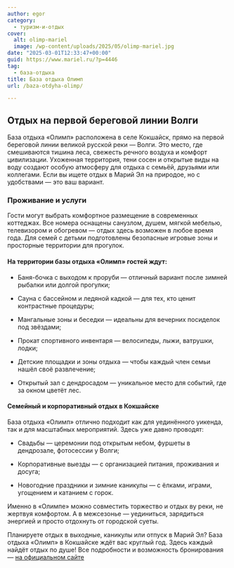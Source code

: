```yaml
---
author: egor
category:
  - туризм-и-отдых
cover:
  alt: olimp-mariel
  image: /wp-content/uploads/2025/05/olimp-mariel.jpg
date: "2025-03-01T12:33:47+00:00"
guid: https://www.mariel.ru/?p=4446
tag:
  - база-отдыха
title: База отдыха Олимп
url: /baza-otdyha-olimp/

---
```

## Отдых на первой береговой линии Волги

База отдыха «Олимп» расположена в селе Кокшайск, прямо на первой береговой линии великой русской реки — Волги. Это место, где смешиваются тишина леса, свежесть речного воздуха и комфорт цивилизации. Ухоженная территория, тени сосен и открытые виды на воду создают особую атмосферу для отдыха с семьёй, друзьями или коллегами. Если вы ищете отдых в Марий Эл на природое, но с удобствами — это ваш вариант.

### Проживание и услуги

Гости могут выбрать комфортное размещение в современных коттеджах. Все номера оснащены санузлом, душем, мягкой мебелью, телевизором и обогревом — отдых здесь возможен в любое время года. Для семей с детьми подготовлены безопасные игровые зоны и просторные территории для прогулок.

#### На территории базы отдыха «Олимп» гостей ждут:

- Баня-бочка с выходом к проруби — отличный вариант после зимней рыбалки или долгой прогулки;

- Сауна с бассейном и ледяной кадкой — для тех, кто ценит контрастные процедуры;

- Мангальные зоны и беседки — идеальны для вечерних посиделок под звёздами;

- Прокат спортивного инвентаря — велосипеды, лыжи, ватрушки, лодки;

- Детские площадки и зоны отдыха — чтобы каждый член семьи нашёл своё развлечение;

- Открытый зал с дендросадом — уникальное место для событий, где за окном цветёт лес.

#### Семейный и корпоративный отдых в Кокшайске

База отдыха «Олимп» отлично подходит как для уединённого уикенда, так и для масштабных мероприятий. Здесь уже давно проводят:

- Свадьбы — церемонии под открытым небом, фуршеты в дендрозале, фотосессии у Волги;

- Корпоративные выезды — с организацией питания, проживания и досуга;

- Новогодние праздники и зимние каникулы — с ёлками, играми, угощением и катанием с горок.

Именно в «Олимпе» можно совместить торжество и отдых ву реки, не жертвуя комфортом. А в межсезонье — уединиться, зарядиться энергией и просто отдохнуть от городской суеты.

Планируете отдых в выходные, каникулы или отпуск в Марий Эл? База отдыха «Олимп» в Кокшайске ждёт вас круглый год. Здесь каждый найдёт отдых по душе! Все подробности и возможность бронирования — [на официальном сайте](http://olimp12.ru)
